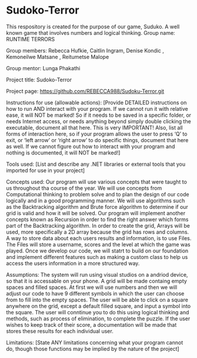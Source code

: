 # Sudoko-Terror
This respository is created for the purpose of our game, Suduko. A well known game that involves numbers and logical thinking.
Group name: RUNTIME TERRORS

Group members: Rebecca Hufkie, Caitlin Ingram, Denise Kondic , Kemoneilwe Matsane , Reitumetse Malope

Group mentor: Lunga Phakathi

Project title: Sudoko-Terror

Project page: https://github.com/REBECCA988/Sudoku-Terror.git

Instructions for use (allowable actions): [Provide DETAILED  instructions on how to run AND interact with your program. If we cannot run it with relative ease, it will NOT be marked! So if it needs to be saved in a specific folder, or needs Internet access, or needs anything beyond simply double clicking the executable, document all that here. This is very IMPORTANT! Also, list all forms of interaction here, so if your program allows the user to press ‘Q’ to exit, or ‘left arrow’ or ‘right arrow’ to do specific things, document that here as well. If we cannot figure out how to interact with your program and nothing is documented, it will NOT be marked!]

Tools used: [List and describe any .NET libraries or external tools that you imported for use in your project]

Concepts used: 
Our program will use various concepts that were taught to us throughout tha course of the year. We will use concepts from Computational thinking to problem solve and to plan the design of our code logically and in a good programming manner. We will use algorithms such as the Backtracking algorithm and Brute force algorithm to determine if our grid is valid and how it will be solved. Our program will implement another concepts known as Recursion in order to find the right answer which forms part of the Backtracking algorithm. In order to create the grid, Arrays will be used, more specifically a 2D array because the grid has rows and columns. A way to store data about each users results and information, is to use Files. The Files will store a username, scores and the level at which the game was played. Once we develop our code, we will statrt to build on our foundation and implement different features such as making a custom class to help us access the users information in a more structured way. 

Assumptions: 
The system will run using visual studios on a andriod device, so that it is accessable on your phone. A grid will be made containg empty spaces and filled spaces. At first we will use numbers and then we will adjust our code to have 9 different symbols in which the user can choose from to fill into the empty spaces. The user will be able to click on a square anywhere on the grid, except a default filled square, and input a symbol into the square. The user will conntinue you to do this using logical thinking and methods, such as process of elimination, to complete the puzzle. If the user wishes to keep track of their score, a documentation will be made that stores these results for each individual user.

Limitations: [State ANY limitations concerning what your program cannot do, though those functions may be implied by the nature of the project]
